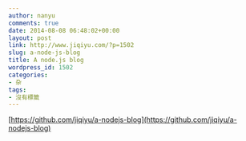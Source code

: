 ```yaml
---
author: nanyu
comments: true
date: 2014-08-08 06:48:02+00:00
layout: post
link: http://www.jiqiyu.com/?p=1502
slug: a-node-js-blog
title: A node.js blog
wordpress_id: 1502
categories:
- 杂
tags:
- 沒有標籤
---
```


[https://github.com/jiqiyu/a-nodejs-blog](https://github.com/jiqiyu/a-nodejs-blog)
